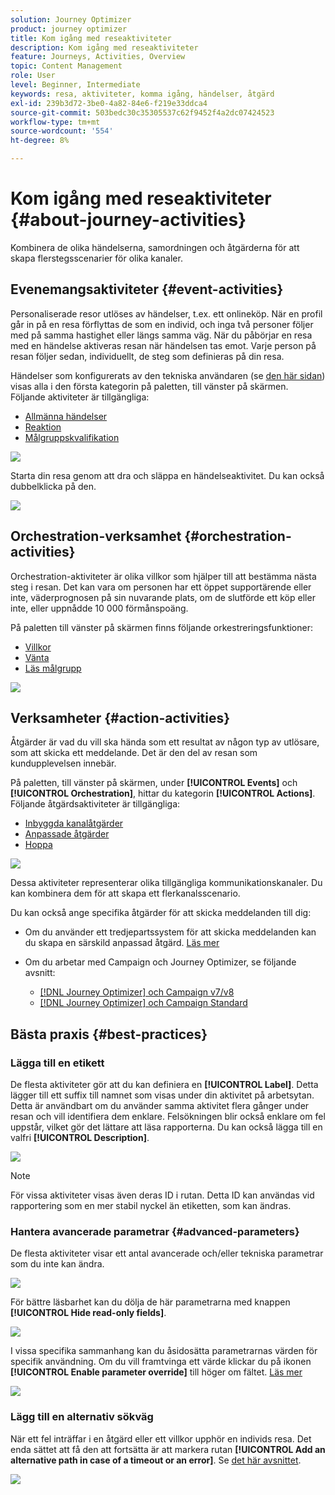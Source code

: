 ```yaml
---
solution: Journey Optimizer
product: journey optimizer
title: Kom igång med reseaktiviteter
description: Kom igång med reseaktiviteter
feature: Journeys, Activities, Overview
topic: Content Management
role: User
level: Beginner, Intermediate
keywords: resa, aktiviteter, komma igång, händelser, åtgärd
exl-id: 239b3d72-3be0-4a82-84e6-f219e33ddca4
source-git-commit: 503bedc30c35305537c62f9452f4a2dc07424523
workflow-type: tm+mt
source-wordcount: '554'
ht-degree: 8%

---
```


# Kom igång med reseaktiviteter {#about-journey-activities}

Kombinera de olika händelserna, samordningen och åtgärderna för att skapa flerstegsscenarier för olika kanaler.

## Evenemangsaktiviteter {#event-activities}

Personaliserade resor utlöses av händelser, t.ex. ett onlineköp. När en profil går in på en resa förflyttas de som en individ, och inga två personer följer med på samma hastighet eller längs samma väg. När du påbörjar en resa med en händelse aktiveras resan när händelsen tas emot. Varje person på resan följer sedan, individuellt, de steg som definieras på din resa.

Händelser som konfigurerats av den tekniska användaren (se [den här sidan](../event/about-events.md)) visas alla i den första kategorin på paletten, till vänster på skärmen. Följande aktiviteter är tillgängliga:

* [Allmänna händelser](../building-journeys/general-events.md)
* [Reaktion](../building-journeys/reaction-events.md)
* [Målgruppskvalifikation](../building-journeys/audience-qualification-events.md)

![](assets/journey43.png)

Starta din resa genom att dra och släppa en händelseaktivitet. Du kan också dubbelklicka på den.

![](assets/journey44.png)

## Orchestration-verksamhet {#orchestration-activities}

Orchestration-aktiviteter är olika villkor som hjälper till att bestämma nästa steg i resan. Det kan vara om personen har ett öppet supportärende eller inte, väderprognosen på sin nuvarande plats, om de slutförde ett köp eller inte, eller uppnådde 10 000 förmånspoäng.

På paletten till vänster på skärmen finns följande orkestreringsfunktioner:

* [Villkor](../building-journeys/condition-activity.md)
* [Vänta](../building-journeys/wait-activity.md)
* [Läs målgrupp](../building-journeys/read-audience.md)

![](assets/journey49.png)

## Verksamheter {#action-activities}

Åtgärder är vad du vill ska hända som ett resultat av någon typ av utlösare, som att skicka ett meddelande. Det är den del av resan som kundupplevelsen innebär.

På paletten, till vänster på skärmen, under **[!UICONTROL Events]** och **[!UICONTROL Orchestration]**, hittar du kategorin **[!UICONTROL Actions]**. Följande åtgärdsaktiviteter är tillgängliga:

* [Inbyggda kanalåtgärder](../building-journeys/journeys-message.md)
* [Anpassade åtgärder](../building-journeys/using-custom-actions.md)
* [Hoppa](../building-journeys/jump.md)

![](assets/journey58.png)

Dessa aktiviteter representerar olika tillgängliga kommunikationskanaler. Du kan kombinera dem för att skapa ett flerkanalsscenario.

<!--If you have configured custom actions, they also appear here. [Learn more](../building-journeys/using-custom-actions.md)-->

Du kan också ange specifika åtgärder för att skicka meddelanden till dig:

* Om du använder ett tredjepartssystem för att skicka meddelanden kan du skapa en särskild anpassad åtgärd. [Läs mer](../action/action.md)

* Om du arbetar med Campaign och Journey Optimizer, se följande avsnitt:

   * [[!DNL Journey Optimizer] och Campaign v7/v8](../action/acc-action.md)
   * [[!DNL Journey Optimizer] och Campaign Standard](../action/acs-action.md)

## Bästa praxis {#best-practices}

### Lägga till en etikett

De flesta aktiviteter gör att du kan definiera en **[!UICONTROL Label]**. Detta lägger till ett suffix till namnet som visas under din aktivitet på arbetsytan. Detta är användbart om du använder samma aktivitet flera gånger under resan och vill identifiera dem enklare. Felsökningen blir också enklare om fel uppstår, vilket gör det lättare att läsa rapporterna. Du kan också lägga till en valfri **[!UICONTROL Description]**.

![](assets/journey-action-label.png)

>[!NOTE]
>
>För vissa aktiviteter visas även deras ID i rutan. Detta ID kan användas vid rapportering som en mer stabil nyckel än etiketten, som kan ändras.

### Hantera avancerade parametrar {#advanced-parameters}

De flesta aktiviteter visar ett antal avancerade och/eller tekniska parametrar som du inte kan ändra.

![](assets/journey-advanced-parameters.png)

För bättre läsbarhet kan du dölja de här parametrarna med knappen **[!UICONTROL Hide read-only fields]**.

![](assets/journey-hide-read-only-fields.png)

I vissa specifika sammanhang kan du åsidosätta parametrarnas värden för specifik användning. Om du vill framtvinga ett värde klickar du på ikonen **[!UICONTROL Enable parameter override]** till höger om fältet. [Läs mer](../configuration/primary-email-addresses.md#journey-parameters)

![](assets/journey-enable-parameter-override.png)

### Lägg till en alternativ sökväg

När ett fel inträffar i en åtgärd eller ett villkor upphör en individs resa. Det enda sättet att få den att fortsätta är att markera rutan **[!UICONTROL Add an alternative path in case of a timeout or an error]**. Se [det här avsnittet](../building-journeys/using-the-journey-designer.md#paths).

![](assets/journey42.png)
